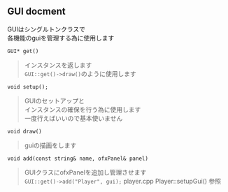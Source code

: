 
## GUI docment
GUIはシングルトンクラスで    
各機能のguiを管理する為に使用します    

``GUI* get()``
>インスタンスを返します    
>``GUI::get()->draw()``のように使用します    

``void setup();``
>GUIのセットアップと    
>インスタンスの確保を行う為に使用します   
>一度行えばいいので基本使いません

``void draw()``
>guiの描画をします

``void add(const string& name, ofxPanel& panel)``
>GUIクラスにofxPanelを追加し管理させます    
>``GUI::get()->add("Player", gui);``
>player.cpp Player::setupGui() 参照
